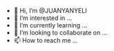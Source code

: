 - 👋 Hi, I’m @JUANYANYELI
- 👀 I’m interested in ...
- 🌱 I’m currently learning ...
- 💞️ I’m looking to collaborate on ...
- 📫 How to reach me ...

<!---
JUANYANYELI/JUANYANYELI is a ✨ special ✨ repository because its `README.md` (this file) appears on your GitHub profile.
You can click the Preview link to take a look at your changes.
--->

